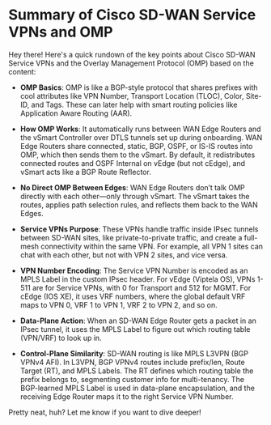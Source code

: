 # Summary of Cisco SD-WAN Service VPNs and OMP

Hey there! Here's a quick rundown of the key points about Cisco SD-WAN Service VPNs and the Overlay Management Protocol (OMP) based on the content:

- **OMP Basics**: OMP is like a BGP-style protocol that shares prefixes with cool attributes like VPN Number, Transport Location (TLOC), Color, Site-ID, and Tags. These can later help with smart routing policies like Application Aware Routing (AAR).

- **How OMP Works**: It automatically runs between WAN Edge Routers and the vSmart Controller over DTLS tunnels set up during onboarding. WAN Edge Routers share connected, static, BGP, OSPF, or IS-IS routes into OMP, which then sends them to the vSmart. By default, it redistributes connected routes and OSPF Internal on vEdge (but not cEdge), and vSmart acts like a BGP Route Reflector.

- **No Direct OMP Between Edges**: WAN Edge Routers don’t talk OMP directly with each other—only through vSmart. The vSmart takes the routes, applies path selection rules, and reflects them back to the WAN Edges.

- **Service VPNs Purpose**: These VPNs handle traffic inside IPsec tunnels between SD-WAN sites, like private-to-private traffic, and create a full-mesh connectivity within the same VPN. For example, all VPN 1 sites can chat with each other, but not with VPN 2 sites, and vice versa.

- **VPN Number Encoding**: The Service VPN Number is encoded as an MPLS Label in the custom IPsec header. For vEdge (Viptela OS), VPNs 1-511 are for Service VPNs, with 0 for Transport and 512 for MGMT. For cEdge (IOS XE), it uses VRF numbers, where the global default VRF maps to VPN 0, VRF 1 to VPN 1, VRF 2 to VPN 2, and so on.

- **Data-Plane Action**: When an SD-WAN Edge Router gets a packet in an IPsec tunnel, it uses the MPLS Label to figure out which routing table (VPN/VRF) to look up in.

- **Control-Plane Similarity**: SD-WAN routing is like MPLS L3VPN (BGP VPNv4 AFI). In L3VPN, BGP VPNv4 routes include prefix/len, Route Target (RT), and MPLS Labels. The RT defines which routing table the prefix belongs to, segmenting customer info for multi-tenancy. The BGP-learned MPLS Label is used in data-plane encapsulation, and the receiving Edge Router maps it to the right Service VPN Number.

Pretty neat, huh? Let me know if you want to dive deeper!